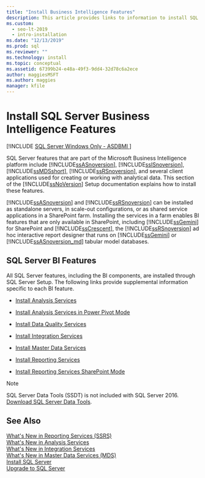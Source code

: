 ```yaml
---
title: "Install Business Intelligence Features"
description: This article provides links to information to install SQL Server features that are part of the Microsoft Business Intelligence platform.
ms.custom:
  - seo-lt-2019
  - intro-installation
ms.date: "12/13/2019"
ms.prod: sql
ms.reviewer: ""
ms.technology: install
ms.topic: conceptual
ms.assetid: 67399b24-e48a-49f3-9dd4-32d78c6a2ece
author: maggiesMSFT
ms.author: maggies
manager: kfile
---
```


# Install SQL Server Business Intelligence Features

[!INCLUDE [SQL Server Windows Only - ASDBMI ](../../includes/applies-to-version/sql-windows-only-asdbmi.md)]

  SQL Server features that are part of the Microsoft Business Intelligence platform include [!INCLUDE[ssASnoversion](../../includes/ssasnoversion-md.md)], [!INCLUDE[ssISnoversion](../../includes/ssisnoversion-md.md)], [!INCLUDE[ssMDSshort](../../includes/ssmdsshort-md.md)], [!INCLUDE[ssRSnoversion](../../includes/ssrsnoversion-md.md)], and several client applications used for creating or working with analytical data. This section of the [!INCLUDE[ssNoVersion](../../includes/ssnoversion-md.md)] Setup documentation explains how to install these features.  
  
 [!INCLUDE[ssASnoversion](../../includes/ssasnoversion-md.md)] and [!INCLUDE[ssRSnoversion](../../includes/ssrsnoversion-md.md)] can be installed as standalone servers, in scale-out configurations, or as shared service applications in a SharePoint farm. Installing the services in a farm enables BI features that are only available in SharePoint, including [!INCLUDE[ssGemini](../../includes/ssgemini-md.md)] for SharePoint and [!INCLUDE[ssCrescent](../../includes/sscrescent-md.md)], the [!INCLUDE[ssRSnoversion](../../includes/ssrsnoversion-md.md)] ad hoc interactive report designer that runs on [!INCLUDE[ssGemini](../../includes/ssgemini-md.md)] or [!INCLUDE[ssASnoversion_md](../../includes/ssasnoversion-md.md)] tabular model databases.  
  
## SQL Server BI Features  
 All SQL Server features, including the BI components, are installed through SQL Server Setup. The following links provide supplemental information specific to each BI feature.  
  
-   [Install Analysis Services](/analysis-services/instances/install-windows/install-analysis-services)  
  
-   [Install Analysis Services in Power Pivot Mode](/analysis-services/instances/install-windows/install-analysis-services-in-power-pivot-mode)  
  
-   [Install Data Quality Services](../../data-quality-services/install-windows/install-data-quality-services.md)  
  
-   [Install Integration Services](../../integration-services/install-windows/install-integration-services.md)  
  
-   [Install Master Data Services](../../master-data-services/install-windows/install-master-data-services.md)  
  
-   [Install Reporting Services](../../reporting-services/install-windows/install-reporting-services.md)  
  
-   [Install Reporting Services SharePoint Mode](../../reporting-services/install-windows/install-reporting-services-sharepoint-mode.md)  

> [!NOTE]
> SQL Server Data Tools (SSDT) is not included with SQL Server 2016. [Download SQL Server Data Tools](../../ssdt/download-sql-server-data-tools-ssdt.md).
  
## See Also  
 [What's New in Reporting Services &#40;SSRS&#41;](../../reporting-services/what-s-new-in-sql-server-reporting-services-ssrs.md)   
 [What's New in Analysis Services](/analysis-services/what-s-new-in-analysis-services)   
 [What's New in Integration Services](../../integration-services/what-s-new-in-integration-services-in-sql-server-2016.md)   
 [What's New in Master Data Services &#40;MDS&#41;](../../master-data-services/what-s-new-in-master-data-services-mds.md)   
 [Install SQL Server](../../database-engine/install-windows/install-sql-server.md)   
 [Upgrade to SQL Server](../../database-engine/install-windows/upgrade-sql-server.md)  
  
